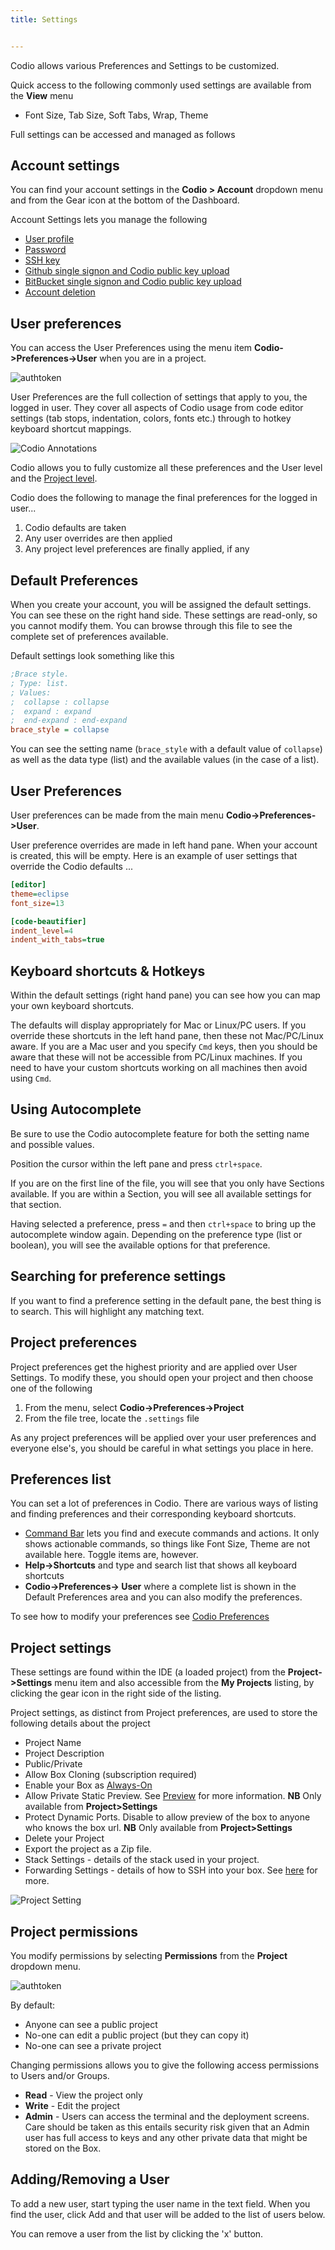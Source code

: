 ```yaml
---
title: Settings


---
```


Codio allows various Preferences and Settings to be customized.

Quick access to the following commonly used settings are available from the **View** menu

- Font Size, Tab Size, Soft Tabs, Wrap, Theme

Full settings can be accessed and managed as follows

## Account settings
You can find your account settings in the **Codio > Account** dropdown menu and from the Gear icon at the bottom of the Dashboard.

Account Settings lets you manage the following

- [User profile](/dashboard/account/#change-account-details)
- [Password](/dashboard/account/#forgot-your-password)
- [SSH key](/dashboard/account/#public-key)
- [Github single signon and Codio public key upload](/dashboard/account/#github)
- [BitBucket single signon and Codio public key upload](/dashboard/account/#bitbucket)
- [Account deletion](/dashboard/account/#delete-your-account)

## User preferences
You can access the User Preferences using the menu item **Codio->Preferences->User** when you are in a project.

![authtoken](/img/prefs-menu.png)

User Preferences are the full collection of settings that apply to you, the logged in user. They cover all aspects of Codio usage from code editor settings (tab stops, indentation, colors, fonts etc.) through to hotkey keyboard shortcut mappings.

![Codio Annotations](/img/prefs-user.png)


Codio allows you to fully customize all these preferences and the User level and the [Project level](/project/ide/settings/#project-preferences).

Codio does the following to manage the final preferences for the logged in user...

1. Codio defaults are taken
2. Any user overrides are then applied
3. Any project level preferences are finally applied, if any

## Default Preferences
When you create your account, you will be assigned the default settings. You can see these on the right hand side. These settings are read-only, so you cannot modify them. You can browse through this file to see the complete set of preferences available.

Default settings look something like this

```ini
;Brace style.
; Type: list.
; Values:
;  collapse : collapse
;  expand : expand
;  end-expand : end-expand
brace_style = collapse
```

You can see the setting name (`brace_style` with a default value of `collapse`) as well as the data type (list) and the available values (in the case of a list).

## User Preferences
User preferences can be made from the main menu **Codio->Preferences->User**.

User preference overrides are made in left hand pane. When your account is created, this will be empty. Here is an example of user settings that override the Codio defaults ...

```ini
[editor]
theme=eclipse
font_size=13

[code-beautifier]
indent_level=4
indent_with_tabs=true
```

## Keyboard shortcuts & Hotkeys
Within the default settings (right hand pane) you can see how you can map your own keyboard shortcuts.

The defaults will display appropriately for Mac or Linux/PC users. If you override these shortcuts in the left hand pane, then these not Mac/PC/Linux aware. If you are a Mac user and you specify `Cmd` keys, then you should be aware that these will not be accessible from PC/Linux machines. If you need to have your custom shortcuts working on all machines then avoid using `Cmd`.

## Using Autocomplete
Be sure to use the Codio autocomplete feature for both the setting name and possible values.

Position the cursor within the left pane and press `ctrl+space`.

If you are on the first line of the file, you will see that you only have Sections available. If you are within a Section, you will see all available settings for that section.

Having selected a preference, press `=` and then `ctrl+space` to bring up the autocomplete window again. Depending on the preference type (list or boolean), you will see the available options for that preference.


## Searching for preference settings
If you want to find a preference setting in the default pane, the best thing is to search. This will highlight any matching text.


## Project preferences
Project preferences get the highest priority and are applied over User Settings. To modify these, you should open your project and then choose one of the following

1. From the menu, select **Codio->Preferences->Project**
2. From the file tree, locate the `.settings` file

As any project preferences will be applied over your user preferences and everyone else's, you should be careful in what settings you place in here.

## Preferences list
You can set a lot of preferences in Codio. There are various ways of listing and finding preferences and their corresponding keyboard shortcuts.

- [Command Bar](/project/ide/features/#command-bar) lets you find and execute commands and actions. It only shows actionable commands, so things like Font Size, Theme are not available here. Toggle items are, however.
- **Help->Shortcuts** and type and search list that shows all keyboard shortcuts
- **Codio->Preferences-> User** where a complete list is shown in the Default Preferences area and you can also modify the preferences.

To see how to modify your preferences see [Codio Preferences](/project/ide/settings/#user-preferences)

## Project settings
These settings are found within the IDE (a loaded project) from the **Project->Settings** menu item and also accessible from the **My Projects** listing, by clicking the gear icon in the right side of the listing.

Project settings, as distinct from Project preferences, are used to store the following details about the project


- Project Name
- Project Description
- Public/Private
- Allow Box Cloning (subscription required)
- Enable your Box as [Always-On](/project/ide/boxes/#always-on-boxes)
- Allow Private Static Preview. See [Preview](/project/ide/features/#preview) for more information. **NB** Only available from **Project>Settings**
- Protect Dynamic Ports. Disable to allow preview of the box to anyone who knows the box url. **NB** Only available from **Project>Settings**
- Delete your Project
- Export the project as a Zip file.
- Stack Settings - details of the stack used in your project.
- Forwarding Settings - details of how to SSH into your box. See [here](/project/ide/boxes/#ssh-and-code-access-ssh-into-your-box) for more.

![Project Setting](/img/project-settings.png)

## Project permissions
You modify permissions by selecting **Permissions** from the **Project** dropdown menu.

![authtoken](/img/permissions-dlg.png)

By default:

- Anyone can see a public project
- No-one can edit a public project (but they can copy it)
- No-one can see a private project

Changing permissions allows you to give the following access permissions to Users and/or Groups.

- **Read** - View the project only
- **Write** - Edit the project
- **Admin** - Users can access the terminal and the deployment screens. Care should be taken as this entails security risk given that an Admin user has full access to keys and any other private data that might be stored on the Box.

## Adding/Removing a User
To add a new user, start typing the user name in the text field. When you find the user, click Add and that user will be added to the list of users below.

You can remove a user from the list by clicking the 'x' button.
